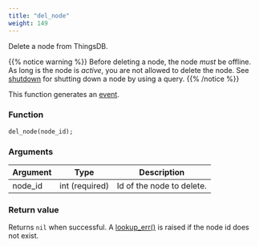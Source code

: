 ```yaml
---
title: "del_node"
weight: 149
---
```


Delete a node from ThingsDB.

{{% notice warning %}}
Before deleting a node, the node *must* be offline. As long is the node is *active*, you are not allowed
to delete the node. See [shutdown](../../node-api/shutdown) for shutting down a node by using a query.
{{% /notice %}}

This function generates an [event](../../overview/events).

### Function
`del_node(node_id);`

### Arguments
Argument | Type | Description
-------- | ---- | -----------
node_id | int (required) | Id of the node to delete.

### Return value
Returns `nil` when successful. A [lookup_err()](../../errors/lookup_err) is raised if the node id does not exist.


